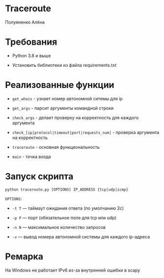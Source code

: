 ﻿# Traceroute
Полуяненко Алёна

# Требования
* Python 3.8 и выше

* Установить библиотеки из файла requirements.txt

# Реализованные функции
* `get_whois` - узнает номер автономной ситемы для ip

* `get_args` - парсит аргументы командной строки

* `check_args` - делает проверку на корректность для каждого аргумента

* `check_[ip|protocol|timeout|port|requests_num]` - проверка аргумента на корректность

* `traceroute` - основная функциональность

* `main` - точка входа

# Запуск скрипта
`python traceroute.py [OPTIONS] IP_ADDRESS {tcp|udp|icmp}`

`OPTIONS`:

* `-t T` — таймаут ожидания ответа (по умолчанию 2с)

* `-p P` — порт (обязательное поле для tcp или udp)

* `-n N` — максимальное количество запросов

* `-v` — вывод номера автономной системы для каждого ip-адреса

# Ремарка
На Windows не работает IPv6 из-за внутренней ошибки в scapy
